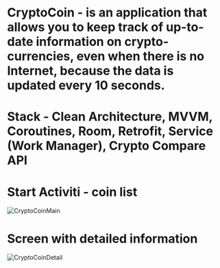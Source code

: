 # CryptoCoin - is an application that allows you to keep track of up-to-date information on crypto-currencies, even when there is no Internet, because the data is updated every 10 seconds.

# Stack - Clean Architecture, MVVM, Coroutines, Room, Retrofit, Service (Work Manager), Crypto Compare API

# Start Activiti - coin list

![CryptoCoinMain](https://user-images.githubusercontent.com/67061655/198721624-e3a734ec-1a21-4b71-9baf-20aa2bcf5e7a.jpg)

# Screen with detailed information

![CryptoCoinDetail](https://user-images.githubusercontent.com/67061655/198721904-74a8b2ef-b295-43d3-be23-fbd131a9316c.jpg)
